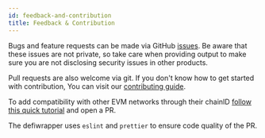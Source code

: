 ```yaml
---
id: feedback-and-contribution
title: Feedback & Contribution
---
```


Bugs and feature requests can be made via GitHub [issues](https://github.com/defiwrapper/defiwrapper/issues/new). Be aware that these issues are not private, so take care when providing output to make sure you are not disclosing security issues in other products.

Pull requests are also welcome via git. If you don't know how to get started with contribution, 
You can visit our [contributing guide](./contributing.md).

To add compatibility with other EVM networks through their chainID [follow this quick tutorial](https://github.com/Niraj-Kamdar/defiwrapper/packages/defi-sdk/src/query/networks/README.md) and open a PR.

The defiwrapper uses `eslint` and `prettier` to ensure code quality of the PR.